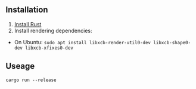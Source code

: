 ## Installation

1. [Install Rust](https://www.rust-lang.org/tools/install)
2. Install rendering dependencies:
  - On Ubuntu: `sudo apt install libxcb-render-util0-dev libxcb-shape0-dev libxcb-xfixes0-dev`

## Useage

`cargo run --release`
